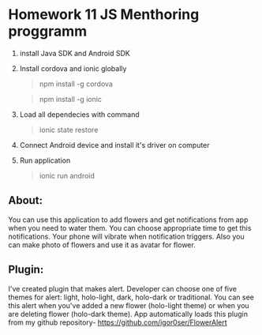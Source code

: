 Homework 11 JS Menthoring proggramm
=====================================


1. install Java SDK and Android SDK

2. Install cordova and ionic globally

	> npm install -g cordova

	> npm install -g ionic

3. Load all dependecies with command

	> ionic state restore

4. Connect Android device and install it's driver on computer

5. Run application

	> ionic run android


About:
----

You can use this application to add flowers and get notifications from app when you need to water them. You can choose appropriate time to get this notifications. Your phone will vibrate when notification triggers. Also you can make photo of flowers and use it as avatar for flower.


Plugin:
----

I've created plugin that makes alert. Developer can choose one of five themes for alert: light, holo-light, dark, holo-dark or traditional. You can see this alert when you've added a new flower (holo-light theme) or when you are deleting flower (holo-dark theme). App automatically loads this plugin from my github repository- https://github.com/igor0ser/FlowerAlert
